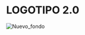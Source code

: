 # LOGOTIPO 2.0
![Nuevo_fondo](https://github.com/J-FIES/j-fies-clothes/assets/135650607/cfb79555-3103-4476-886e-e8104f55f0af)


